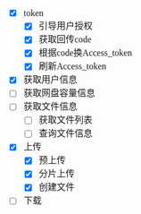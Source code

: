 <font face="Simsun" size=3>

- [x] token
  - [x] 引导用户授权
  - [x] 获取回传code
  - [x] 根据code换Access_token
  - [x] 刷新Access_token
- [x] 获取用户信息
- [ ] 获取网盘容量信息
- [ ] 获取文件信息
  - [ ] 获取文件列表
  - [ ] 查询文件信息
- [x] 上传
  - [x] 预上传
  - [x] 分片上传
  - [x] 创建文件
- [ ] 下载

</font>